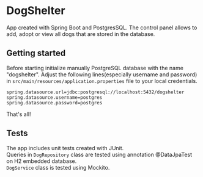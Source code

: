 # DogShelter
App created with Spring Boot and PostgresSQL.
The control panel allows to add, adopt or view all dogs that are stored in the database.
## Getting started
Before starting initialize manually PostgreSQL database with the name "dogshelter". Adjust the following lines(especially username and password) in ```src/main/resources/application.properties``` file to your local credentials.
```
spring.datasource.url=jdbc:postgresql://localhost:5432/dogshelter
spring.datasource.username=postgres
spring.datasource.password=postgres
```
That's all!
## Tests
The app includes unit tests created with JUnit.\
Queries in ```DogRepository``` class are tested using annotation @DataJpaTest on H2 embedded database.\
```DogService``` class is tested using Mockito.